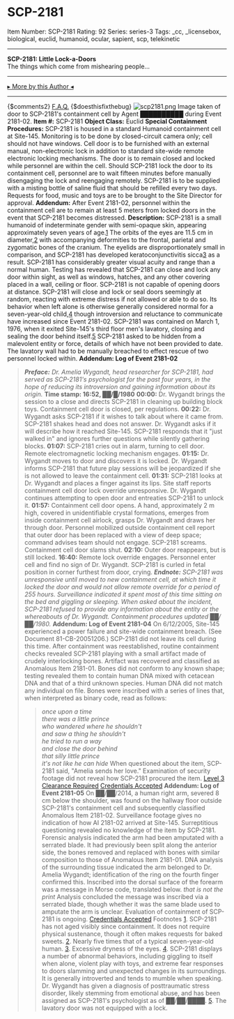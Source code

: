 # SCP-2181
Item Number: SCP-2181
Rating: 92
Series: series-3
Tags: _cc, _licensebox, biological, euclid, humanoid, ocular, sapient, scp, telekinetic

---

**SCP-2181: Little Lock-a-Doors**  
The things which come from mishearing people…
* * *
[▸ More by this Author ◂](http://scp-wiki.wikidot.com/personnel-file-t-lees)
* * *
{$comments2}
[F.A.Q.](https://scp-wiki.wikidot.com/component:info-ayers)
{$doesthisfixthebug}
![scp2181.png](https://scp-wiki.wdfiles.com/local--files/scp-2181/scp2181.png)
Image taken of door to SCP-2181's containment cell by Agent ██████████ during Event 2181-02.
**Item #:** SCP-2181
**Object Class:** Euclid
**Special Containment Procedures:** SCP-2181 is housed in a standard Humanoid containment cell at Site-145. Monitoring is to be done by closed-circuit camera only; cell should not have windows. Cell door is to be furnished with an external manual, non-electronic lock in addition to standard site-wide remote electronic locking mechanisms. The door is to remain closed and locked while personnel are within the cell. Should SCP-2181 lock the door to its containment cell, personnel are to wait fifteen minutes before manually disengaging the lock and reengaging remotely. SCP-2181 is to be supplied with a misting bottle of saline fluid that should be refilled every two days. Requests for food, music and toys are to be brought to the Site Director for approval.
**Addendum:** After Event 2181-02, personnel within the containment cell are to remain at least 5 meters from locked doors in the event that SCP-2181 becomes distressed.
**Description:** SCP-2181 is a small humanoid of indeterminate gender with semi-opaque skin, appearing approximately seven years of age.[1](javascript:;) The orbits of the eyes are 11.5 cm in diameter,[2](javascript:;) with accompanying deformities to the frontal, parietal and zygomatic bones of the cranium. The eyelids are disproportionately small in comparison, and SCP-2181 has developed keratoconjunctivitis sicca[3](javascript:;) as a result. SCP-2181 has considerably greater visual acuity and range than a normal human.
Testing has revealed that SCP-2181 can close and lock any door within sight, as well as windows, hatches, and any other covering placed in a wall, ceiling or floor. SCP-2181 is not capable of opening doors at distance. SCP-2181 will close and lock or seal doors seemingly at random, reacting with extreme distress if not allowed or able to do so. Its behavior when left alone is otherwise generally considered normal for a seven-year-old child,[4](javascript:;) though introversion and reluctance to communicate have increased since Event 2181-02.
SCP-2181 was contained on March 1, 1976, when it exited Site-145's third floor men's lavatory, closing and sealing the door behind itself.[5](javascript:;) SCP-2181 asked to be hidden from a malevolent entity or force, details of which have not been provided to date. The lavatory wall had to be manually breached to effect rescue of two personnel locked within.
**Addendum: Log of Event 2181-02**
> _**Preface:** Dr. Amelia Wygandt, head researcher for SCP-2181, had served as SCP-2181's psychologist for the past four years, in the hope of reducing its introversion and gaining information about its origin._
> **Time stamp: 16:52, ██/█/1980**
> **00:00:** Dr. Wygandt brings the session to a close and directs SCP-2181 in cleaning up building block toys. Containment cell door is closed, per regulations.
> **00:22:** Dr. Wygandt asks SCP-2181 if it wishes to talk about where it came from. SCP-2181 shakes head and does not answer. Dr. Wygandt asks if it will describe how it reached Site-145. SCP-2181 responds that it "just walked in" and ignores further questions while silently gathering blocks.
> **01:07:** SCP-2181 cries out in alarm, turning to cell door. Remote electromagnetic locking mechanism engages.
> **01:15:** Dr. Wygandt moves to door and discovers it is locked. Dr. Wygandt informs SCP-2181 that future play sessions will be jeopardized if she is not allowed to leave the containment cell.
> **01:31:** SCP-2181 looks at Dr. Wygandt and places a finger against its lips. Site staff reports containment cell door lock override unresponsive. Dr. Wygandt continues attempting to open door and entreaties SCP-2181 to unlock it.
> **01:57:** Containment cell door opens. A hand, approximately 2 m high, covered in unidentifiable crystal formations, emerges from inside containment cell airlock, grasps Dr. Wygandt and draws her through door. Personnel mobilized outside containment cell report that outer door has been replaced with a view of deep space; command advises team should not engage. SCP-2181 screams. Containment cell door slams shut.
> **02:10:** Outer door reappears, but is still locked.
> **16:40:** Remote lock override engages. Personnel enter cell and find no sign of Dr. Wygandt. SCP-2181 is curled in fetal position in corner furthest from door, crying.
> _**Endnote:** SCP-2181 was unresponsive until moved to new containment cell, at which time it locked the door and would not allow remote override for a period of 255 hours. Surveillance indicated it spent most of this time sitting on the bed and giggling or sleeping. When asked about the incident, SCP-2181 refused to provide any information about the entity or the whereabouts of Dr. Wygandt. Containment procedures updated ██/██/1980._
**Addendum: Log of Event 2181-04**
> On 6/12/2005, Site-145 experienced a power failure and site-wide containment breach. (See Document 81-CB-20051206.) SCP-2181 did not leave its cell during this time. After containment was reestablished, routine containment checks revealed SCP-2181 playing with a small artifact made of crudely interlocking bones. Artifact was recovered and classified as Anomalous Item 2181-01. Bones did not conform to any known shape; testing revealed them to contain human DNA mixed with cetacean DNA and that of a third unknown species. Human DNA did not match any individual on file. Bones were inscribed with a series of lines that, when interpreted as binary code, read as follows:
>> _once upon a time_  
>  _there was a little prince_  
>  _who wandered where he shouldn't_  
>  _and saw a thing he shouldn't_  
>  _he tried to run a way_  
>  _and close the door behind_  
>  _that silly little prince_  
>  _it's not like he can hide_
> When questioned about the item, SCP-2181 said, "Amelia sends her love." Examination of security footage did not reveal how SCP-2181 procured the item.
[Level 3 Clearance Required](javascript:;)
[Credentials Accepted](javascript:;)
**Addendum: Log of Event 2181-05**
> On ██/██/2014, a human right arm, severed 8 cm below the shoulder, was found on the hallway floor outside SCP-2181's containment cell and subsequently classified Anomalous Item 2181-02. Surveillance footage gives no indication of how AI 2181-02 arrived at Site-145. Surreptitious questioning revealed no knowledge of the item by SCP-2181.
> Forensic analysis indicated the arm had been amputated with a serrated blade. It had previously been split along the anterior side, the bones removed and replaced with bones with similar composition to those of Anomalous Item 2181-01. DNA analysis of the surrounding tissue indicated the arm belonged to Dr. Amelia Wygandt; identification of the ring on the fourth finger confirmed this. Inscribed into the dorsal surface of the forearm was a message in Morse code, translated below.
>> _that is not the print_
> Analysis concluded the message was inscribed via a serrated blade, though whether it was the same blade used to amputate the arm is unclear. Evaluation of containment of SCP-2181 is ongoing.
[Credentials Accepted](javascript:;)
Footnotes
[1](javascript:;). SCP-2181 has not aged visibly since containment. It does not require physical sustenance, though it often makes requests for baked sweets.
[2](javascript:;). Nearly five times that of a typical seven-year-old human.
[3](javascript:;). Excessive dryness of the eyes.
[4](javascript:;). SCP-2181 displays a number of abnormal behaviors, including giggling to itself when alone, violent play with toys, and extreme fear responses to doors slamming and unexpected changes in its surroundings. It is generally introverted and tends to mumble when speaking. Dr. Wygandt has given a diagnosis of posttraumatic stress disorder, likely stemming from emotional abuse, and has been assigned as SCP-2181's psychologist as of ██/██/████.
[5](javascript:;). The lavatory door was not equipped with a lock.